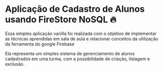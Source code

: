 # Aplicação de Cadastro de Alunos usando FireStore NoSQL 🔥

Essa simples aplicação vanilla foi realizada com o objetivo de implementar as técnicas aprendidas em sala de aula e relacionar conceitos da utilização da ferramenta do google Firebase 

Ela representa um simples sistema de gerenciamento de alunos cadastrados em uma turma, com a possibilidade de criação, listagem e exclusão.
